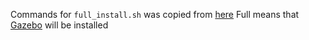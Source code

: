 Commands for `full_install.sh` was copied from [here](http://wiki.ros.org/action/fullsearch/noetic/Installation/Ubuntu?action=fullsearch&context=180&value=linkto%3A%22noetic%2FInstallation%2FUbuntu%22)
Full means that [Gazebo](https://www.gazebosim.org/) will be installed